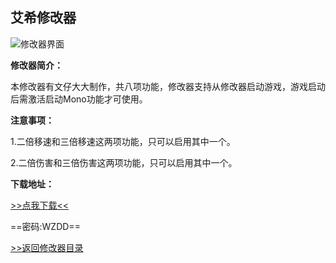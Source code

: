 ## 艾希修改器

![修改器界面](/images/Trainer/ICEY.png)

**修改器简介：**

本修改器有文仔大大制作，共八项功能，修改器支持从修改器启动游戏，游戏启动后需激活启动Mono功能才可使用。

**注意事项：**

1.二倍移速和三倍移速这两项功能，只可以启用其中一个。

2.二倍伤害和三倍伤害这两项功能，只可以启用其中一个。

**下载地址：**

[>>点我下载<<](https://rcspojie.lanzoue.com/b028i0puj)

==密码:WZDD==



[>>返回修改器目录](/GameTrainer/README)